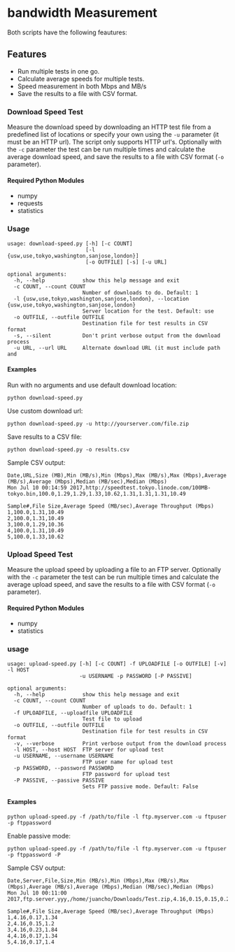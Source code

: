 # bandwidth Measurement

Both scripts have the following feautures:

## Features
- Run multiple tests in one go.
- Calculate average speeds for multiple tests.
- Speed measurement in both Mbps and MB/s
- Save the results to a file with CSV format.

### Download Speed Test

Measure the download speed by downloading an HTTP test file from a predefined list of locations or specify your own using the `-u` parameter (it must be an HTTP url). The script only supports HTTP url's. Optionally with the `-c` parameter the test can be run multiple times and calculate the average download speed, and save the results to a file with CSV format (`-o` parameter).

#### Required Python Modules

- numpy
- requests
- statistics

### Usage

```
usage: download-speed.py [-h] [-c COUNT]
                         [-l {usw,use,tokyo,washington,sanjose,london}]
                         [-o OUTFILE] [-s] [-u URL]

optional arguments:
  -h, --help            show this help message and exit
  -c COUNT, --count COUNT
                        Number of downloads to do. Default: 1
  -l {usw,use,tokyo,washington,sanjose,london}, --location {usw,use,tokyo,washington,sanjose,london}
                        Server location for the test. Default: use
  -o OUTFILE, --outfile OUTFILE
                        Destination file for test results in CSV format
  -s, --silent          Don't print verbose output from the download process
  -u URL, --url URL     Alternate download URL (it must include path and
```

#### Examples

Run with no arguments and use default download location:

```
python download-speed.py
```

Use custom download url:

```
python download-speed.py -u http://yourserver.com/file.zip
```

Save results to a CSV file:

```
python download-speed.py -o results.csv
```

Sample CSV output:

```
Date,URL,Size (MB),Min (MB/s),Min (Mbps),Max (MB/s),Max (Mbps),Average (MB/s),Average (Mbps),Median (MB/sec),Median (Mbps)
Mon Jul 10 00:14:59 2017,http://speedtest.tokyo.linode.com/100MB-tokyo.bin,100.0,1.29,1.29,1.33,10.62,1.31,1.31,1.31,10.49

Sample#,File Size,Average Speed (MB/sec),Average Throughput (Mbps)
1,100.0,1.31,10.49
2,100.0,1.31,10.49
3,100.0,1.29,10.36
4,100.0,1.31,10.49
5,100.0,1.33,10.62
```


### Upload Speed Test

Measure the upload speed by uploading a file to an FTP server. Optionally with the `-c` parameter the test can be run multiple times and calculate the average upload speed, and save the results to a file with CSV format (`-o` parameter).

#### Required Python Modules

- numpy
- statistics

### usage

```
usage: upload-speed.py [-h] [-c COUNT] -f UPLOADFILE [-o OUTFILE] [-v] -l HOST
                       -u USERNAME -p PASSWORD [-P PASSIVE]

optional arguments:
  -h, --help            show this help message and exit
  -c COUNT, --count COUNT
                        Number of uploads to do. Default: 1
  -f UPLOADFILE, --uploadfile UPLOADFILE
                        Test file to upload
  -o OUTFILE, --outfile OUTFILE
                        Destination file for test results in CSV format
  -v, --verbose         Print verbose output from the download process
  -l HOST, --host HOST  FTP server for upload test
  -u USERNAME, --username USERNAME
                        FTP user name for upload test
  -p PASSWORD, --password PASSWORD
                        FTP password for upload test
  -P PASSIVE, --passive PASSIVE
                        Sets FTP passive mode. Default: False
```

#### Examples

```
python upload-speed.py -f /path/to/file -l ftp.myserver.com -u ftpuser -p ftppassword

```

Enable passive mode:

```
python upload-speed.py -f /path/to/file -l ftp.myserver.com -u ftpuser -p ftppassword -P

```

Sample CSV output:

```
Date,Server,File,Size,Min (MB/s),Min (Mbps),Max (MB/s),Max (Mbps),Average (MB/s),Average (Mbps),Median (MB/sec),Median (Mbps)
Mon Jul 10 00:11:00 2017,ftp.server.yyy,/home/juancho/Downloads/Test.zip,4.16,0.15,0.15,0.23,1.84,0.18,1.42,0.17,1.34

Sample#,File Size,Average Speed (MB/sec),Average Throughput (Mbps)
1,4.16,0.17,1.34
2,4.16,0.15,1.2
3,4.16,0.23,1.84
4,4.16,0.17,1.34
5,4.16,0.17,1.4

```
